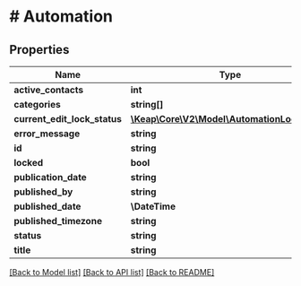 # # Automation

## Properties

Name | Type | Description | Notes
------------ | ------------- | ------------- | -------------
**active_contacts** | **int** |  | [optional]
**categories** | **string[]** |  | [optional]
**current_edit_lock_status** | [**\Keap\Core\V2\Model\AutomationLockStatus**](AutomationLockStatus.md) |  | [optional]
**error_message** | **string** |  | [optional]
**id** | **string** |  | [optional]
**locked** | **bool** |  | [optional]
**publication_date** | **string** |  | [optional]
**published_by** | **string** |  | [optional]
**published_date** | **\DateTime** |  | [optional]
**published_timezone** | **string** |  | [optional]
**status** | **string** |  | [optional]
**title** | **string** |  | [optional]

[[Back to Model list]](../../README.md#models) [[Back to API list]](../../README.md#endpoints) [[Back to README]](../../README.md)
